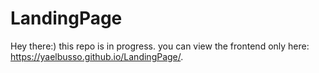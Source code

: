 # LandingPage
Hey there:) this repo is in progress. you can view the frontend only here: https://yaelbusso.github.io/LandingPage/.
